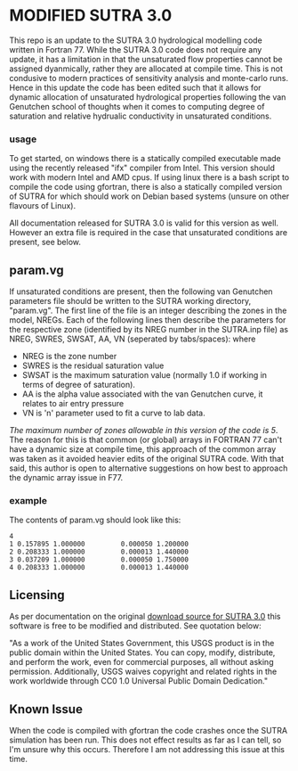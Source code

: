 # MODIFIED SUTRA 3.0 

This repo is an update to the SUTRA 3.0 hydrological modelling code written in Fortran 77. While the SUTRA 3.0 
code does not require any update, it has a limitation in that the unsaturated flow properties cannot be assigned 
dyanmically, rather they are allocated at compile time. This is not condusive to modern practices of sensitivity 
analysis and monte-carlo runs.  Hence in this update the code has been edited such that it allows for dynamic allocation 
of unsaturated hydrological properties following the van Genutchen school of thoughts when it comes to computing degree of 
saturation and relative hydrualic conductivity in unsaturated conditions. 

### usage 
To get started, on windows there is a statically compiled executable made using the recently released "ifx" compiler from
Intel. This version should work with modern Intel and AMD cpus. If using linux there is a bash script to compile the code 
using gfortran, there is also a statically compiled version of SUTRA for which should work on Debian based systems (unsure 
on other flavours of Linux).  

All documentation released for SUTRA 3.0 is valid for this version as well. However an extra file is required 
in the case that unsaturated conditions are present, see below. 

## param.vg 
If unsaturated conditions are present, then the following van Genutchen parameters file should be written to 
the SUTRA working directory, "param.vg". The first line of the file is an integer describing the zones in the 
model, NREGs. Each of the following lines then describe the parameters for the respective zone (identified by its 
NREG number in the SUTRA.inp file) as NREG, SWRES, SWSAT, AA, VN (seperated by tabs/spaces): where
- NREG is the zone number 
- SWRES is the residual saturation value 
- SWSAT is the maximum saturation value (normally 1.0 if working in terms of degree of saturation). 
- AA is the alpha value associated with the van Genutchen curve, it relates to air entry pressure
- VN is 'n' parameter used to fit a curve to lab data. 
	 
*The maximum number of zones allowable in this version of the code is 5*. The reason for this is that common 
(or global) arrays in FORTRAN 77 can't have a dynamic size at compile time, this approach of the common array was 
taken as it avoided heavier edits of the original SUTRA code. With that said, this author is open
to alternative suggestions on how best to approach the dynamic array issue in F77. 

### example
The contents of param.vg should look like this: 
```
4
1 0.157895 1.000000         0.000050 1.200000
2 0.208333 1.000000         0.000013 1.440000
3 0.037209 1.000000         0.000050 1.750000
4 0.208333 1.000000         0.000013 1.440000
```

## Licensing 
As per documentation on the original [download source for SUTRA 3.0](https://www.usgs.gov/software/sutra-a-model-2d-or-3d-saturated-unsaturated-variable-density-ground-water-flow-solute-or) this software is free to be modified and distributed. See quotation below: 

"As a work of the United States Government, this USGS product is in the public domain within the United States. You can copy, modify, distribute, and perform the work, even for commercial purposes, all without asking permission. Additionally, USGS waives copyright and related rights in the work worldwide through CC0 1.0 Universal Public Domain Dedication." 

## Known Issue
When the code is compiled with gfortran the code crashes once the SUTRA simulation has been run. This does not effect results as far as I can tell, so I'm unsure why 
this occurs. Therefore I am not addressing this issue at this time. 